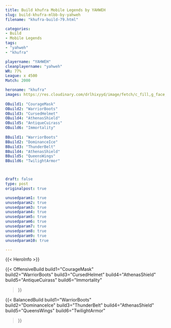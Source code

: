 ```yaml
---
title: Build khufra Mobile Legends by YAHWEH
slug: build-khufra-mlbb-by-yahweh
filename: "khufra-build-79.html"

categories: 
- Build 
- Mobile Legends
tags: 
- "yahweh"
- "khufra"

playername: "YAHWEH"
cleanplayername: "yahweh"
WR: 77%
League: x 4500
Match: 2000 

heroname: "khufra"
images: https://res.cloudinary.com/drlhixyyd/image/fetch/c_fill,g_face,f_auto/https://cdn2-build.mobagenie.my.id/p/images/banner/full/khufra.jpg
 
OBuild1: "CourageMask"  
OBuild2: "WarriorBoots" 
OBuild3: "CursedHelmet" 
OBuild4: "AthenasShield" 
OBuild5: "AntiqueCuirass" 
OBuild6: "Immortality" 
 
BBuild1: "WarriorBoots"  
BBuild2: "DominanceIce" 
BBuild3: "ThunderBelt" 
BBuild4: "AthenasShield" 
BBuild5: "QueensWings" 
BBuild6: "TwilightArmor"



draft: false
type: post
originalpost: true

unusedparam1: true
unusedparam2: true
unusedparam3: true
unusedparam4: true
unusedparam5: true
unusedparam6: true
unusedparam7: true
unusedparam8: true
unusedparam9: true
unusedparam10: true

---
```


{{< HeroInfo >}} 

{{< OffensiveBuild 
build1="CourageMask"  
build2="WarriorBoots" 
build3="CursedHelmet" 
build4="AthenasShield" 
build5="AntiqueCuirass" 
build6="Immortality" 
 >}} 

{{< BalancedBuild 
build1="WarriorBoots"  
build2="DominanceIce" 
build3="ThunderBelt" 
build4="AthenasShield" 
build5="QueensWings" 
build6="TwilightArmor" 
 >}}

